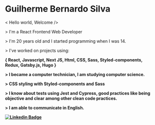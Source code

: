 <h1>Guilherme Bernardo Silva</h1>

<p> < Hello world, Welcome /></p>

<p> > I'm a React Frontend Web Developer</p>

<p> > I'm 20 years old and I started programming when I was 14.</p>

<p> > I've worked on projects using:</p>
<p><strong> { React, Javascript, Next JS, Html, CSS, Sass, Styled-components, Redux, Gatsby.js, Hugo }</p>

<p> > I became a computer technician, I am studying computer science.</p>

<p> > CSS styling with Styled-components and Sass</p>

<p> > I know about tests using Jest and Cypress, good practices like being objective and clear among other clean code practices.</p>

<p> > I am able to communicate in English.</p>
  
[![Linkedin Badge](https://img.shields.io/badge/-Guilherme_Bernardo-292929?style=for-the-badge&logo=Linkedin&logoColor=white&link=https://www.linkedin.com/in/guilherme-bernardo-silva-789217194/)](https://www.linkedin.com/in/guilherme-bernardo-silva-789217194/)

